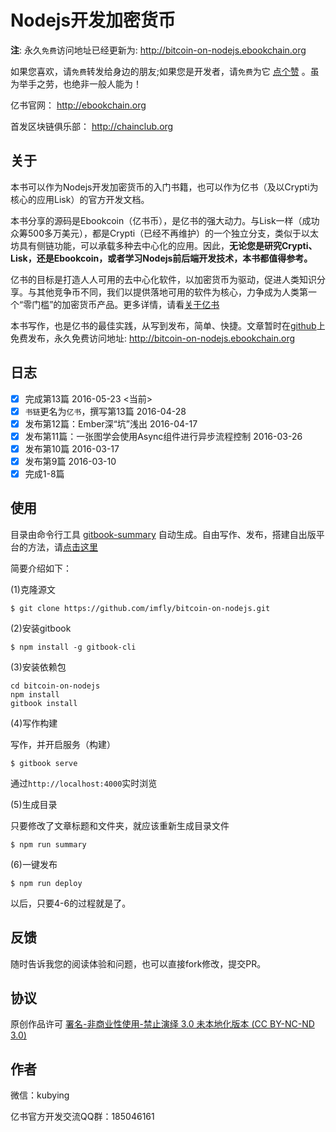 # Nodejs开发加密货币

**注**: 永久`免费`访问地址已经更新为: <http://bitcoin-on-nodejs.ebookchain.org>

如果您喜欢，请`免费`转发给身边的朋友;如果您是开发者，请`免费`为它 [点个赞][] 。虽为举手之劳，也绝非一般人能为！

亿书官网： <http://ebookchain.org>

首发区块链俱乐部： <http://chainclub.org>

## 关于

本书可以作为Nodejs开发加密货币的入门书籍，也可以作为亿书（及以Crypti为核心的应用Lisk）的官方开发文档。

本书分享的源码是Ebookcoin（亿书币），是亿书的强大动力。与Lisk一样（成功众筹500多万美元），都是Crypti（已经不再维护）的一个独立分支，类似于以太坊具有侧链功能，可以承载多种去中心化的应用。因此，**无论您是研究Crypti、Lisk，还是Ebookcoin，或者学习Nodejs前后端开发技术，本书都值得参考。**

亿书的目标是打造人人可用的去中心化软件，以加密货币为驱动，促进人类知识分享。与其他竞争币不同，我们以提供落地可用的软件为核心，力争成为人类第一个“零门槛”的加密货币产品。更多详情，请看[关于亿书][]

本书写作，也是亿书的最佳实践，从写到发布，简单、快捷。文章暂时在[github][]上免费发布，永久免费访问地址: <http://bitcoin-on-nodejs.ebookchain.org>

## 日志

- [x] 完成第13篇 2016-05-23 <当前>
- [x] `书链`更名为`亿书`，撰写第13篇 2016-04-28
- [x] 发布第12篇：Ember深“坑”浅出 2016-04-17
- [x] 发布第11篇：一张图学会使用Async组件进行异步流程控制 2016-03-26
- [x] 发布第10篇 2016-03-17
- [x] 发布第9篇 2016-03-10
- [x] 完成1-8篇

## 使用

目录由命令行工具 [gitbook-summary][] 自动生成。自由写作、发布，搭建自出版平台的方法，请[点击这里][self-publishing]

简要介绍如下：

(1)克隆源文

```
$ git clone https://github.com/imfly/bitcoin-on-nodejs.git
```

(2)安装gitbook

```
$ npm install -g gitbook-cli
```

(3)安装依赖包

```
cd bitcoin-on-nodejs
npm install
gitbook install
```

(4)写作构建

写作，并开启服务（构建）

```
$ gitbook serve
```

通过`http://localhost:4000`实时浏览

(5)生成目录

只要修改了文章标题和文件夹，就应该重新生成目录文件

```
$ npm run summary
```

(6)一键发布

```
$ npm run deploy
```

以后，只要4-6的过程就是了。

## 反馈

随时告诉我您的阅读体验和问题，也可以直接fork修改，提交PR。

## 协议

原创作品许可 [署名-非商业性使用-禁止演绎 3.0 未本地化版本 (CC BY-NC-ND 3.0)](http://creativecommons.org/licenses/by-nc-nd/3.0/deed.zh)

## 作者

微信：kubying

亿书官方开发交流QQ群：185046161

[github]: https://github.com/imfly/bitcoin-on-nodejs
[巴比特论坛]: http://8btc.com/thread-27448-1-1.html
[gitbook-summary]: https://github.com/imfly/gitbook-summary
[self-publishing]: https://github.com/imfly/how-to-create-self-publishing-platform
[关于亿书]: http://bitcoin-on-nodejs.ebookchain.org/8-附录/2-关于亿书.html
[点个赞]: https://github.com/imfly/bitcoin-on-nodejs
